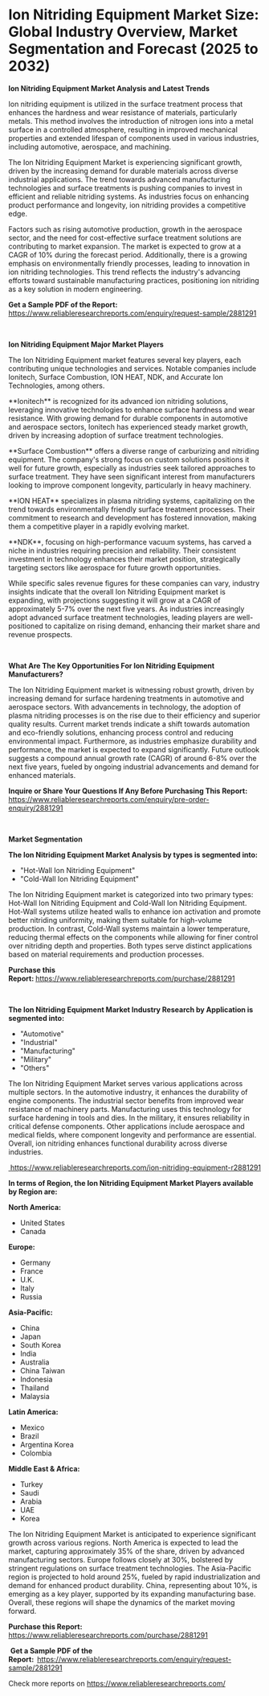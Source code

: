<p><h1>Ion Nitriding Equipment Market Size: Global Industry Overview, Market Segmentation and Forecast (2025 to 2032)</h1></p><p><strong>Ion Nitriding Equipment Market Analysis and Latest Trends</strong></p>
<p><p>Ion nitriding equipment is utilized in the surface treatment process that enhances the hardness and wear resistance of materials, particularly metals. This method involves the introduction of nitrogen ions into a metal surface in a controlled atmosphere, resulting in improved mechanical properties and extended lifespan of components used in various industries, including automotive, aerospace, and machining.</p><p>The Ion Nitriding Equipment Market is experiencing significant growth, driven by the increasing demand for durable materials across diverse industrial applications. The trend towards advanced manufacturing technologies and surface treatments is pushing companies to invest in efficient and reliable nitriding systems. As industries focus on enhancing product performance and longevity, ion nitriding provides a competitive edge.</p><p>Factors such as rising automotive production, growth in the aerospace sector, and the need for cost-effective surface treatment solutions are contributing to market expansion. The market is expected to grow at a CAGR of 10% during the forecast period. Additionally, there is a growing emphasis on environmentally friendly processes, leading to innovation in ion nitriding technologies. This trend reflects the industry's advancing efforts toward sustainable manufacturing practices, positioning ion nitriding as a key solution in modern engineering.</p></p>
<p><strong>Get a Sample PDF of the Report:&nbsp;</strong> <a href="https://www.reliableresearchreports.com/enquiry/request-sample/2881291?utm_campaign=2295&utm_medium=2&utm_source=Github&utm_content=ia&utm_term=12032025&utm_id=ion-nitriding-equipment">https://www.reliableresearchreports.com/enquiry/request-sample/2881291</a></p>
<p>&nbsp;</p>
<p><strong>Ion Nitriding Equipment Major Market Players</strong></p>
<p><p>The Ion Nitriding Equipment market features several key players, each contributing unique technologies and services. Notable companies include Ionitech, Surface Combustion, ION HEAT, NDK, and Accurate Ion Technologies, among others.</p><p>**Ionitech** is recognized for its advanced ion nitriding solutions, leveraging innovative technologies to enhance surface hardness and wear resistance. With growing demand for durable components in automotive and aerospace sectors, Ionitech has experienced steady market growth, driven by increasing adoption of surface treatment technologies.</p><p>**Surface Combustion** offers a diverse range of carburizing and nitriding equipment. The company's strong focus on custom solutions positions it well for future growth, especially as industries seek tailored approaches to surface treatment. They have seen significant interest from manufacturers looking to improve component longevity, particularly in heavy machinery.</p><p>**ION HEAT** specializes in plasma nitriding systems, capitalizing on the trend towards environmentally friendly surface treatment processes. Their commitment to research and development has fostered innovation, making them a competitive player in a rapidly evolving market.</p><p>**NDK**, focusing on high-performance vacuum systems, has carved a niche in industries requiring precision and reliability. Their consistent investment in technology enhances their market position, strategically targeting sectors like aerospace for future growth opportunities.</p><p>While specific sales revenue figures for these companies can vary, industry insights indicate that the overall Ion Nitriding Equipment market is expanding, with projections suggesting it will grow at a CAGR of approximately 5-7% over the next five years. As industries increasingly adopt advanced surface treatment technologies, leading players are well-positioned to capitalize on rising demand, enhancing their market share and revenue prospects.</p></p>
<p>&nbsp;</p>
<p><strong>What Are The Key Opportunities For Ion Nitriding Equipment Manufacturers?</strong></p>
<p><p>The Ion Nitriding Equipment market is witnessing robust growth, driven by increasing demand for surface hardening treatments in automotive and aerospace sectors. With advancements in technology, the adoption of plasma nitriding processes is on the rise due to their efficiency and superior quality results. Current market trends indicate a shift towards automation and eco-friendly solutions, enhancing process control and reducing environmental impact. Furthermore, as industries emphasize durability and performance, the market is expected to expand significantly. Future outlook suggests a compound annual growth rate (CAGR) of around 6-8% over the next five years, fueled by ongoing industrial advancements and demand for enhanced materials.</p></p>
<p><strong>Inquire or Share Your Questions If Any Before Purchasing This Report:</strong> <a href="https://www.reliableresearchreports.com/enquiry/pre-order-enquiry/2881291?utm_campaign=2295&utm_medium=2&utm_source=Github&utm_content=ia&utm_term=12032025&utm_id=ion-nitriding-equipment">https://www.reliableresearchreports.com/enquiry/pre-order-enquiry/2881291</a></p>
<p>&nbsp;</p>
<p><strong>Market Segmentation</strong></p>
<p><strong>The Ion Nitriding Equipment Market Analysis by types is segmented into:</strong></p>
<p><ul><li>"Hot-Wall Ion Nitriding Equipment"</li><li>"Cold-Wall Ion Nitriding Equipment"</li></ul></p>
<p><p>The Ion Nitriding Equipment market is categorized into two primary types: Hot-Wall Ion Nitriding Equipment and Cold-Wall Ion Nitriding Equipment. Hot-Wall systems utilize heated walls to enhance ion activation and promote better nitriding uniformity, making them suitable for high-volume production. In contrast, Cold-Wall systems maintain a lower temperature, reducing thermal effects on the components while allowing for finer control over nitriding depth and properties. Both types serve distinct applications based on material requirements and production processes.</p></p>
<p><strong>Purchase this Report:&nbsp;</strong><a href="https://www.reliableresearchreports.com/purchase/2881291?utm_campaign=2295&utm_medium=2&utm_source=Github&utm_content=ia&utm_term=12032025&utm_id=ion-nitriding-equipment">https://www.reliableresearchreports.com/purchase/2881291</a></p>
<p>&nbsp;</p>
<p><strong>The Ion Nitriding Equipment Market Industry Research by Application is segmented into:</strong></p>
<p><ul><li>"Automotive"</li><li>"Industrial"</li><li>"Manufacturing"</li><li>"Military"</li><li>"Others"</li></ul></p>
<p><p>The Ion Nitriding Equipment Market serves various applications across multiple sectors. In the automotive industry, it enhances the durability of engine components. The industrial sector benefits from improved wear resistance of machinery parts. Manufacturing uses this technology for surface hardening in tools and dies. In the military, it ensures reliability in critical defense components. Other applications include aerospace and medical fields, where component longevity and performance are essential. Overall, ion nitriding enhances functional durability across diverse industries.</p></p>
<p><a href="https://www.reliableresearchreports.com/ion-nitriding-equipment-r2881291?utm_campaign=2295&utm_medium=2&utm_source=Github&utm_content=ia&utm_term=12032025&utm_id=ion-nitriding-equipment">&nbsp;https://www.reliableresearchreports.com/ion-nitriding-equipment-r2881291</a></p>
<p><strong>In terms of Region, the Ion Nitriding Equipment Market Players available by Region are:</strong></p>
<p>
    <p> <strong> North America: </strong>
        <ul>
            <li>United States</li>
            <li>Canada</li>
        </ul>
        </p> 
    <p> <strong> Europe: </strong>
        <ul>
            <li>Germany</li>
            <li>France</li>
            <li>U.K.</li>
            <li>Italy</li>
            <li>Russia</li>
        </ul>
        </p> 
    <p> <strong> Asia-Pacific: </strong>
        <ul>
            <li>China</li>
            <li>Japan</li>
            <li>South Korea</li>
            <li>India</li>
            <li>Australia</li>
            <li>China Taiwan</li>
            <li>Indonesia</li>
            <li>Thailand</li>
            <li>Malaysia</li>
        </ul>
        </p> 
    <p> <strong> Latin America: </strong>
        <ul>
            <li>Mexico</li>
            <li>Brazil</li>
            <li>Argentina Korea</li>
            <li>Colombia</li>
        </ul>
        </p> 
    <p> <strong> Middle East & Africa: </strong>
        <ul>
            <li>Turkey</li>
            <li>Saudi</li>
            <li>Arabia</li>
            <li>UAE</li>
            <li>Korea</li>
        </ul>
    </p>
    </p>
<p><p>The Ion Nitriding Equipment Market is anticipated to experience significant growth across various regions. North America is expected to lead the market, capturing approximately 35% of the share, driven by advanced manufacturing sectors. Europe follows closely at 30%, bolstered by stringent regulations on surface treatment technologies. The Asia-Pacific region is projected to hold around 25%, fueled by rapid industrialization and demand for enhanced product durability. China, representing about 10%, is emerging as a key player, supported by its expanding manufacturing base. Overall, these regions will shape the dynamics of the market moving forward.</p></p>
<p><strong>Purchase this Report: </strong><a href="https://www.reliableresearchreports.com/purchase/2881291?utm_campaign=2295&utm_medium=2&utm_source=Github&utm_content=ia&utm_term=12032025&utm_id=ion-nitriding-equipment">https://www.reliableresearchreports.com/purchase/2881291</a></p>
<p>&nbsp;<strong>Get a Sample PDF of the Report:&nbsp;&nbsp;</strong><a href="https://www.reliableresearchreports.com/enquiry/request-sample/2881291?utm_campaign=2295&utm_medium=2&utm_source=Github&utm_content=ia&utm_term=12032025&utm_id=ion-nitriding-equipment">https://www.reliableresearchreports.com/enquiry/request-sample/2881291</a></p>
<p><strong></strong></p>
<p>Check more reports on <a href="https://www.reliableresearchreports.com/?utm_campaign=2295&utm_medium=2&utm_source=Github&utm_content=ia&utm_term=12032025&utm_id=ion-nitriding-equipment">https://www.reliableresearchreports.com/</a></p>